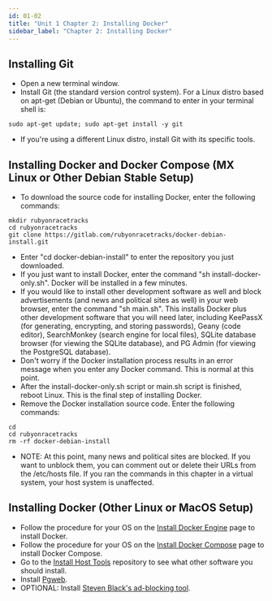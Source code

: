 ```yaml
---
id: 01-02
title: "Unit 1 Chapter 2: Installing Docker"
sidebar_label: "Chapter 2: Installing Docker"
---
```


## Installing Git
* Open a new terminal window.
* Install Git (the standard version control system).  For a Linux distro based on apt-get (Debian or Ubuntu), the command to enter in your terminal shell is:
```
sudo apt-get update; sudo apt-get install -y git
```
* If you're using a different Linux distro,  install Git with its specific tools.

## Installing Docker and Docker Compose (MX Linux or Other Debian Stable Setup)
* To download the source code for installing Docker, enter the following commands:
```
mkdir rubyonracetracks
cd rubyonracetracks
git clone https://gitlab.com/rubyonracetracks/docker-debian-install.git
```
* Enter "cd docker-debian-install" to enter the repository you just downloaded.
* If you just want to install Docker, enter the command "sh install-docker-only.sh".  Docker will be installed in a few minutes.
* If you would like to install other development software as well and block advertisements (and news and political sites as well) in your web browser, enter the command "sh main.sh".  This installs Docker plus other development software that you will need later, including KeePassX (for generating, encrypting, and storing passwords), Geany (code editor), SearchMonkey (search engine for local files), SQLite database browser (for viewing the SQLite database), and PG Admin (for viewing the PostgreSQL database).
* Don't worry if the Docker installation process results in an error message when you enter any Docker command.  This is normal at this point.
* After the install-docker-only.sh script or main.sh script is finished, reboot Linux.  This is the final step of installing Docker.
* Remove the Docker installation source code.  Enter the following commands:
```
cd
cd rubyonracetracks
rm -rf docker-debian-install
```
* NOTE: At this point, many news and political sites are blocked.  If you want to unblock them, you can comment out or delete their URLs from the /etc/hosts file.  If you ran the commands in this chapter in a virtual system, your host system is unaffected.

## Installing Docker (Other Linux or MacOS Setup)
* Follow the procedure for your OS on the [Install Docker Engine](https://docs.docker.com/engine/install/) page to install Docker.
* Follow the procedure for your OS on the [Install Docker Compose](https://docs.docker.com/compose/install/) page to install Docker Compose.
* Go to the [Install Host Tools](https://gitlab.com/rubyonracetracks/install-host-tools/-/blob/master/exec-main.sh) repository to see what other software you should install.
* Install [Pgweb](https://github.com/sosedoff/pgweb).
* OPTIONAL: Install [Steven Black's ad-blocking tool](https://github.com/StevenBlack/hosts).

